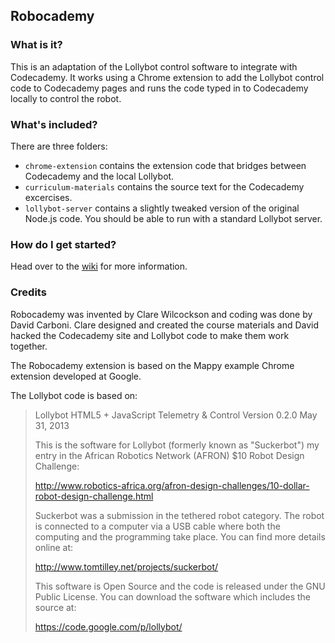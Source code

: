Robocademy
----------

### What is it?

This is an adaptation of the Lollybot control software to integrate with Codecademy. 
It works using a Chrome extension to add the Lollybot control code to Codecademy pages and runs
the code typed in to Codecademy locally to control the robot.

### What's included?

There are three folders:
 - `chrome-extension` contains the extension code that bridges between Codecademy and the local Lollybot.
 - `curriculum-materials` contains the source text for the Codecademy excercises.
 - `lollybot-server` contains a slightly tweaked version of the original Node.js code. You should be able to run with a standard Lollybot server. 

### How do I get started?
 
Head over to the [wiki](wiki) for more information.
 
### Credits

Robocademy was invented by Clare Wilcockson and coding was done by David Carboni. 
Clare designed and created the course materials and David hacked the Codecademy site and Lollybot code to make them work together.

The Robocademy extension is based on the Mappy example Chrome extension developed at Google.

The Lollybot code is based on:

> Lollybot HTML5 + JavaScript Telemetry & Control 
> Version 0.2.0
> May 31, 2013
> 
> This is the software for Lollybot (formerly known as "Suckerbot") my
> entry in the African Robotics Network (AFRON) $10 Robot Design
> Challenge:
> 
> http://www.robotics-africa.org/afron-design-challenges/10-dollar-robot-design-challenge.html
> 
> Suckerbot was a submission in the tethered robot category.  The robot
> is connected to a computer via a USB cable where both the computing
> and the programming take place.  You can find more details online at: 
> 
> http://www.tomtilley.net/projects/suckerbot/ 
> 
> This software is Open Source and the code is released under the GNU
> Public License. You can download the software which includes the source at:
> 
> https://code.google.com/p/lollybot/

